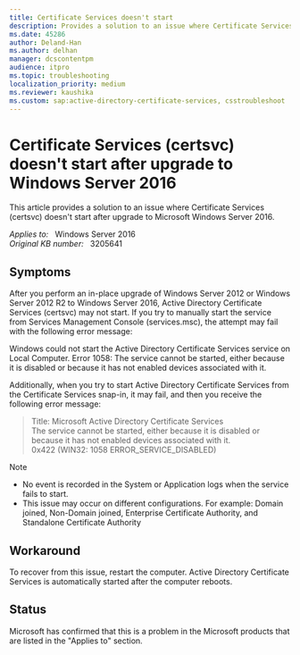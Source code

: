 ```yaml
---
title: Certificate Services doesn't start
description: Provides a solution to an issue where Certificate Services (certsvc) doesn't start after upgrade to Microsoft Windows Server 2016.
ms.date: 45286
author: Deland-Han
ms.author: delhan
manager: dcscontentpm
audience: itpro
ms.topic: troubleshooting
localization_priority: medium
ms.reviewer: kaushika
ms.custom: sap:active-directory-certificate-services, csstroubleshoot
---
```

# Certificate Services (certsvc) doesn't start after upgrade to Windows Server 2016

This article provides a solution to an issue where Certificate Services (certsvc) doesn't start after upgrade to Microsoft Windows Server 2016.

_Applies to:_ &nbsp; Windows Server 2016  
_Original KB number:_ &nbsp; 3205641

## Symptoms

After you perform an in-place upgrade of Windows Server 2012 or Windows Server 2012 R2 to Windows Server 2016, Active Directory Certificate Services (certsvc) may not start. If you try to manually start the service from Services Management Console (services.msc), the attempt may fail with the following error message:

Windows could not start the Active Directory Certificate Services service on Local Computer.
Error 1058: The service cannot be started, either because it is disabled or because it has not enabled devices associated with it.

Additionally, when you try to start Active Directory Certificate Services from the Certificate Services snap-in, it may fail, and then you receive the following error message:

> Title: Microsoft Active Directory Certificate Services  
The service cannot be started, either because it is disabled or because it has not enabled devices associated with it.  
0x422 (WIN32: 1058 ERROR_SERVICE_DISABLED)

> [!Note]
>
> - No event is recorded in the System or Application logs when the service fails to start.
> - This issue may occur on different configurations. For example: Domain joined, Non-Domain joined, Enterprise Certificate Authority, and Standalone Certificate Authority

## Workaround

To recover from this issue, restart the computer. Active Directory Certificate Services is automatically started after the computer reboots.

## Status

Microsoft has confirmed that this is a problem in the Microsoft products that are listed in the "Applies to" section.
